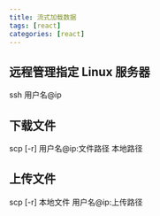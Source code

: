 ```yaml
---
title: 流式加载数据
tags: [react]
categories: [react]
---
```


## 远程管理指定 Linux 服务器

ssh 用户名@ip

## 下载文件

scp [-r] 用户名@ip:文件路径 本地路径

## 上传文件

scp [-r] 本地文件 用户名@ip:上传路径
